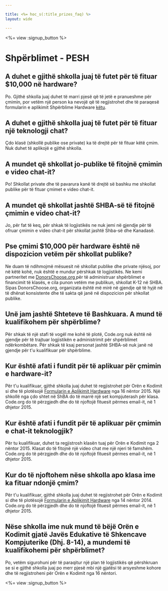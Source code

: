 ```yaml
---

title: <%= hoc_s(:title_prizes_faq) %>
layout: wide

---
```


<%= view :signup_button %>

# Shpërblimet - PESH

## A duhet e gjithë shkolla juaj të futet për të fituar $10,000 në hardware?

Po. Gjithë shkolla juaj duhet të marri pjesë që të jetë e pranueshme për çmimin, por vetëm një person ka nevojë që të regjistrohet dhe të paraqesë formularin e aplikimit Shpërblime Hardware [këtu](<%= hoc_uri('/prizes') %>).

## A duhet e gjithë shkolla juaj të futet për të fituar një teknologji chat?

Çdo klasë (shkollë publike ose private) ka të drejtë për të fituar këtë çmim. Nuk duhet të aplikojë e gjithë shkolla.

## A mundet që shkollat jo-publike të fitojnë çmimin e video chat-it?

Po! Shkollat private dhe të pavarura kanë të drejtë së bashku me shkollat publike për të fituar çmimet e video chat-it.

## A mundet që shkollat jashtë SHBA-së të fitojnë çmimin e video chat-it?

Jo, për fat të keq, për shkak të logjistikës ne nuk jemi në gjendje për të ofruar çmimin e video chat-it për shkollat jashtë Shba-së dhe Kanadasë.

## Pse çmimi $10,000 për hardware është në dispozicion vetëm për shkollat publike?

Ne duam të ndihmojmë mësuesit në shkollat publike dhe private njësoj, por në këtë kohë, nuk është e mundur përshkak të logjistikës. Ne kemi partneritet me [DonorsChoose.org ](http://donorschoose.org) për të administruar shpërblimet e financimit të klasës, e cila punon vetëm me publikun, shkollat K-12 në SHBA. Sipas DonorsChoose.org, organizata është më mirë në gjendje që të hyjë në të dhënat konsistente dhe të sakta që janë në dispozicion për shkollat publike.

## Unë jam jashtë Shteteve të Bashkuara. A mund të kualifikohem për shpërblime?

Për shkak të një stafi të vogël me kohë të plotë, Code.org nuk është në gjendje për të trajtuar logjistikën e administrimit për shpërblimet ndërkombëtare. Për shkak të ksaj personat jashtë SHBA-së nuk janë në gjendje për t'u kualifikuar për shpërblime.

## Kur është afati i fundit për të aplikuar për çmimin e hardware-it?

Për t'u kualifikuar, gjithë shkolla juaj duhet të regjistrohet për Orën e Kodimit si dhe të plotësojë [Formularin e Aplikimit Hardware](<%= hoc_uri('/prizes') %>) nga 16 nëntor 2015. Një shkollë nga çdo shtet në ShBA do të marrë një set kompjuterash për klasa. Code.org do të përzgjedh dhe do të njoftojë fituesit përmes email-it, në 1 dhjetor 2015.

## Kur është afati i fundit për të aplikuar për çmimin e chat-it teknologjik?

Për tu kualifikuar, duhet ta regjistrosh klasën tuaj për Orën e Kodimit nga 2 nëntor 2015. Klasat do të fitojnë një video chat me një njeri të famshëm. Code.org do të përzgjedh dhe do të njoftojë fituesit përmes email-it, në 1 dhjetor 2015.

## Kur do të njoftohem nëse shkolla apo klasa ime ka fituar ndonjë çmim?

Për t'u kualifikuar, gjithë shkolla juaj duhet të regjistrohet për Orën e Kodimit si dhe të plotësojë [Formularin e Aplikimit Hardware](<%= hoc_uri('/prizes') %>) nga 14 nëntor 2014. Code.org do të përzgjedh dhe do të njoftojë fituesit përmes email-it, në 1 dhjetor 2015.

## Nëse shkolla ime nuk mund të bëjë Orën e Kodimit gjatë Javës Edukative të Shkencave Kompjuterike (Dhj. 8-14), a mundemi të kualifikohemi për shpërblimet?

Po, vetëm sigurohuni për të paraqitur një plan të logjistikës që përshkruan se si e gjithë shkolla juaj po merr pjesë mbi një gjatësi të arsyeshme kohore dhe të regjistroheni për Orën e Kodimit nga 16 nëntori.

<%= view :signup_button %>